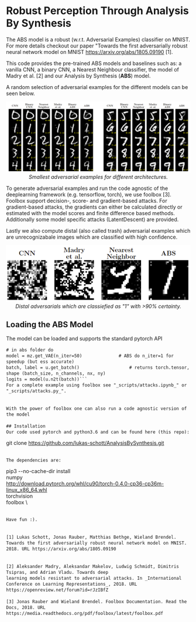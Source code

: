 # Robust Perception Through Analysis By Synthesis
The ABS model is a robust (w.r.t. Adversarial Examples) classifier on MNIST. For more details checkout our paper "Towards the first adversarially robust neural network model on MNIST
https://arxiv.org/abs/1805.09190 [1]. 

This code provides the pre-trained ABS models and baselines such as:
a vanilla CNN, a binary CNN, a Nearest Neighbour classifier, the model of Madry et al. [2] and our Analysis by Synthesis (**ABS**) model. 

A random selection of adversarial examples for the different models can be seen below. 

<p align="center">
      <img src="exp/imgs/qualitative.png" alt="dist advs"/><br/>
      <em> Smallest adversarial examples for different architectures. </em>
</p>



To generate adversarial examples and run the code agnostic of the deeplearning framework (e.g. tensorflow, torch), we use foolbox [3]. 
Foolbox support decision-, score- and gradient-based attacks. For gradient-based attacks, the gradients can either be calculated directly or estimated with the model scores and finite difference based methods. 
Additionally some model specific attacks (LatentDescent) are provided. 

Lastly we also compute distal (also called trash) adversarial examples which are unrecognizabale images which are classified with high confidence.  

<p align="center">
      <img src="exp/imgs/distal_adversarials.png" alt="dist advs"/><br/>
      <em> Distal adversarials which are classiefied as "1" with >90% certainty. </em>
</p>




## Loading the ABS Model
The model can be loaded and supports the standard pytorch API
 
```
# in abs folder do
model = mz.get_VAE(n_iter=50)              # ABS do n_iter=1 for speedup (but ess accurate)
batch, label = u.get_batch()                   # returns torch.tensor, shape (batch_size, n_channels, nx, ny)
logits = model(u.n2t(batch))```
For a complete example using foolbox see "_scripts/attacks.ipynb_" or "_scripts/attacks.py_".


With the power of foolbox one can also run a code agnostic version of the model

## Installation
Our code used pytorch and python3.6 and can be found here (this repo):
```
git clone https://github.com/lukas-schott/AnalysisBySynthesis.git
```

The dependencies are:
```
pip3 --no-cache-dir install \
        numpy \
        http://download.pytorch.org/whl/cu90/torch-0.4.0-cp36-cp36m-linux_x86_64.whl \
        torchvision \
        foolbox \
```

Have fun :).
 
 
[1] Lukas Schott, Jonas Rauber, Matthias Bethge, Wieland Brendel. Towards the first adversarially robust neural network model on MNIST. 2018. URL https://arxiv.org/abs/1805.09190


[2] Aleksander Madry, Aleksandar Makelov, Ludwig Schmidt, Dimitris Tsipras, and Adrian Vladu. Towards deep
learning models resistant to adversarial attacks. In _International Conference on Learning Representations_, 2018. URL https://openreview.net/forum?id=rJzIBfZ

[3] Jonas Rauber and Wieland Brendel. Foolbox Documentation. Read the Docs, 2018. URL https://media.readthedocs.org/pdf/foolbox/latest/foolbox.pdf 